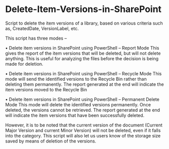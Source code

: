 # Delete-Item-Versions-in-SharePoint
Script to delete the item versions of a library, based on various criteria such as, CreatedDate, VersionLabel, etc.

This script has three modes – 

•	Delete item versions in SharePoint using PowerShell – Report Mode
This gives the report of the item versions that will be deleted, but will not delete anything. This is useful for analyzing the files before the decision is being made for deletion.

•	Delete item versions in SharePoint using PowerShell – Recycle Mode
This mode will send the identified versions to the Recycle Bin rather than deleting them permanently. The report generated at the end will indicate the item versions moved to the Recycle Bin

•	Delete item versions in SharePoint using PowerShell – Permanent Delete Mode
This mode will delete the identified versions permanently. Once deleted, the versions cannot be retrieved. The report generated at the end will indicate the item versions that have been successfully deleted.


However, it is to be noted that the current version of the document (Current Major Version and current Minor Version) will not be deleted, even if it falls into the category.  This script will also let us users know of the storage size saved by means of deletion of the versions.
